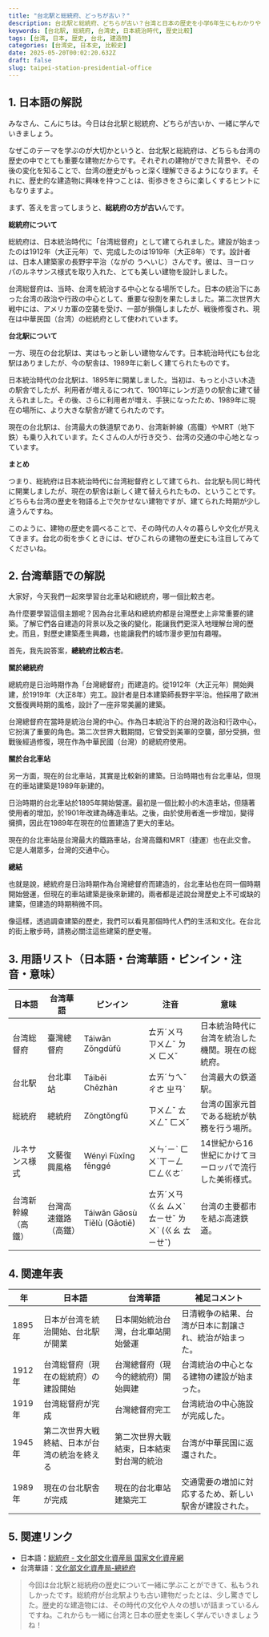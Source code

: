 ```yaml
---
title: "台北駅と総統府、どっちが古い？"
description: 台北駅と総統府、どちらが古い？台湾と日本の歴史を小学6年生にもわかりやすく解説。年表や用語集でさらに深く学べます。
keywords: [台北駅, 総統府, 台湾史, 日本統治時代, 歴史比較]
tags: [台湾, 日本, 歴史, 台北, 建造物]
categories: [台湾史, 日本史, 比較史]
date: 2025-05-20T00:02:20.632Z
draft: false
slug: taipei-station-presidential-office
---
```


## 1. 日本語の解説

みなさん、こんにちは。今日は台北駅と総統府、どちらが古いか、一緒に学んでいきましょう。

なぜこのテーマを学ぶのが大切かというと、台北駅と総統府は、どちらも台湾の歴史の中でとても重要な建物だからです。それぞれの建物ができた背景や、その後の変化を知ることで、台湾の歴史がもっと深く理解できるようになります。それに、歴史的な建造物に興味を持つことは、街歩きをさらに楽しくするヒントにもなりますよ。

まず、答えを言ってしまうと、**総統府の方が古い**んです。

**総統府について**

総統府は、日本統治時代に「台湾総督府」として建てられました。建設が始まったのは1912年（大正元年）で、完成したのは1919年（大正8年）です。設計者は、日本人建築家の長野宇平治（ながの うへいじ）さんです。彼は、ヨーロッパのルネサンス様式を取り入れた、とても美しい建物を設計しました。

台湾総督府は、当時、台湾を統治する中心となる場所でした。日本の統治下にあった台湾の政治や行政の中心として、重要な役割を果たしました。第二次世界大戦中には、アメリカ軍の空襲を受け、一部が損傷しましたが、戦後修復され、現在は中華民国（台湾）の総統府として使われています。

**台北駅について**

一方、現在の台北駅は、実はもっと新しい建物なんです。日本統治時代にも台北駅はありましたが、今の駅舎は、1989年に新しく建てられたものです。

日本統治時代の台北駅は、1895年に開業しました。当初は、もっと小さい木造の駅舎でしたが、利用者が増えるにつれて、1901年にレンガ造りの駅舎に建て替えられました。その後、さらに利用者が増え、手狭になったため、1989年に現在の場所に、より大きな駅舎が建てられたのです。

現在の台北駅は、台湾最大の鉄道駅であり、台湾新幹線（高鐵）やMRT（地下鉄）も乗り入れています。たくさんの人が行き交う、台湾の交通の中心地となっています。

**まとめ**

つまり、総統府は日本統治時代に台湾総督府として建てられ、台北駅も同じ時代に開業しましたが、現在の駅舎は新しく建て替えられたもの、ということです。どちらも台湾の歴史を物語る上で欠かせない建物ですが、建てられた時期が少し違うんですね。

このように、建物の歴史を調べることで、その時代の人々の暮らしや文化が見えてきます。台北の街を歩くときには、ぜひこれらの建物の歴史にも注目してみてくださいね。

## 2. 台湾華語での解説

大家好，今天我們一起來學習台北車站和總統府，哪一個比較古老。

為什麼要學習這個主題呢？因為台北車站和總統府都是台灣歷史上非常重要的建築。了解它們各自建造的背景以及之後的變化，能讓我們更深入地理解台灣的歷史。而且，對歷史建築產生興趣，也能讓我們的城市漫步更加有趣喔。

首先，我先說答案，**總統府比較古老**。

**關於總統府**

總統府是日治時期作為「台灣總督府」而建造的。從1912年（大正元年）開始興建，於1919年（大正8年）完工。設計者是日本建築師長野宇平治。他採用了歐洲文藝復興時期的風格，設計了一座非常美麗的建築。

台灣總督府在當時是統治台灣的中心。作為日本統治下的台灣的政治和行政中心，它扮演了重要的角色。第二次世界大戰期間，它曾受到美軍的空襲，部分受損，但戰後經過修復，現在作為中華民國（台灣）的總統府使用。

**關於台北車站**

另一方面，現在的台北車站，其實是比較新的建築。日治時期也有台北車站，但現在的車站建築是1989年新建的。

日治時期的台北車站於1895年開始營運。最初是一個比較小的木造車站，但隨著使用者的增加，於1901年改建為磚造車站。之後，由於使用者進一步增加，變得擁擠，因此在1989年在現在的位置建造了更大的車站。

現在的台北車站是台灣最大的鐵路車站，台灣高鐵和MRT（捷運）也在此交會。它是人潮眾多，台灣的交通中心。

**總結**

也就是說，總統府是日治時期作為台灣總督府而建造的，台北車站也在同一個時期開始營運，但現在的車站建築是後來新建的。兩者都是述說台灣歷史上不可或缺的建築，但建造的時期稍微不同。

像這樣，透過調查建築的歷史，我們可以看見那個時代人們的生活和文化。在台北的街上散步時，請務必關注這些建築的歷史喔。

## 3. 用語リスト（日本語・台湾華語・ピンイン・注音・意味）

| 日本語 | 台湾華語 | ピンイン | 注音 | 意味 |
|---|---|---|---|---|
| 台湾総督府 | 臺灣總督府 | Táiwān Zǒngdūfǔ | ㄊㄞˊㄨㄢ ㄗㄨㄥˇ ㄉㄨ ㄈㄨˇ | 日本統治時代に台湾を統治した機関。現在の総統府。 |
| 台北駅 | 台北車站 | Táiběi Chēzhàn | ㄊㄞˊㄅㄟˇ ㄔㄜ ㄓㄢˋ | 台湾最大の鉄道駅。 |
| 総統府 | 總統府 | Zǒngtǒngfǔ | ㄗㄨㄥˇ ㄊㄨㄥˇ ㄈㄨˇ | 台湾の国家元首である総統が執務を行う場所。 |
| ルネサンス様式 | 文藝復興風格 | Wényì Fùxīng fēnggé | ㄨㄣˊㄧˋ ㄈㄨˋㄒㄧㄥ ㄈㄥㄍㄜˊ | 14世紀から16世紀にかけてヨーロッパで流行した美術様式。 |
| 台湾新幹線（高鐵） | 台灣高速鐵路（高鐵） | Táiwān Gāosù Tiělù (Gāotiě) | ㄊㄞˊㄨㄢ ㄍㄠ ㄙㄨˋ ㄊㄧㄝˇ ㄌㄨˋ (ㄍㄠ ㄊㄧㄝˇ) | 台湾の主要都市を結ぶ高速鉄道。 |

## 4. 関連年表

| 年 | 日本語 | 台湾華語 | 補足コメント |
|---|---|---|---|
| 1895年 | 日本が台湾を統治開始、台北駅が開業 | 日本開始統治台灣，台北車站開始營運 | 日清戦争の結果、台湾が日本に割譲され、統治が始まった。 |
| 1912年 | 台湾総督府（現在の総統府）の建設開始 | 台灣總督府（現今的總統府）開始興建 | 台湾統治の中心となる建物の建設が始まった。 |
| 1919年 | 台湾総督府が完成 | 台灣總督府完工 | 台湾統治の中心施設が完成した。 |
| 1945年 | 第二次世界大戦終結、日本が台湾の統治を終える | 第二次世界大戰結束，日本結束對台灣的統治 | 台湾が中華民国に返還された。 |
| 1989年 | 現在の台北駅舎が完成 | 現在的台北車站建築完工 | 交通需要の増加に対応するため、新しい駅舎が建設された。 |

## 5. 関連リンク

*   日本語：[総統府 - 文化部文化資産局 国家文化資産網](https://nchdb.boch.gov.tw/assets/overview/250)
*   台湾華語：[文化部文化資產局-總統府](https://www.moc.gov.tw/cp.aspx?n=2910)

> 今回は台北駅と総統府の歴史について一緒に学ぶことができて、私もうれしかったです。総統府が台北駅よりも古い建物だったとは、少し驚きでした。歴史的な建造物には、その時代の文化や人々の想いが詰まっているんですね。これからも一緒に台湾と日本の歴史を楽しく学んでいきましょうね！